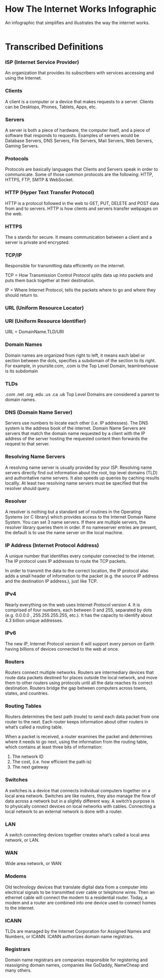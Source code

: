 # How The Internet Works Infographic
An infographic that simplifies and illustrates the way the internet works.

<img src="https://github.com/lionbytes/How-The-Internet-Works-Infographic/blob/master/graphics-only.png" alt="">

# Transcribed Definitions

### ISP (Internet Service Provider)
An organization that provides its subscribers with services accessing and using the Internet.

### Clients
A client is a computer or a device that makes requests to a server. Clients can be Desktops, Phones, Tablets, Apps, etc.

### Servers
A server is both a piece of hardware, the computer itself, and a piece of software that responds to requests. Examples of servers would be Database Servers, DNS Servers, File Servers, Mail Servers, Web Servers, Gaming Servers.

### Protocols
Protocols are basically languages that Clients and Servers speak in order to communicate. Some of those common protocols are the following: HTTP, HTTPS, FTP, SMTP & WebSocket.

### HTTP (Hyper Text Transfer Protocol)
HTTP is a protocol followed in the web to GET, PUT, DELETE and POST data from and to servers. HTTP is how clients and servers transfer webpages on the web.

### HTTPS
The s stands for secure. It means communication between a client and a server is private and encrypted.

### TCP/IP
Responsible for transmitting data efficiently on the internet.

TCP = How
Transmission Control Protocol splits data up into packets and puts them back together at their destination.

IP = Where
Internet Protocol, tells the packets where to go and where they should return to.

### URL (Uniform Resource Locator)
### URI (Uniform Resource Identifier)
URL  =  DomainName.TLD/URI

### Domain Names
Domain names are organized from right to left, it means each label or section between the dots, specifies a subdomain of the section to its right. For example, in yoursite.com, .com is the Top Level Domain, teamtreehouse is its subdomain

### TLDs
.com .net .org .edu .us .ca .uk
Top Level Domains are considered a parent to domain names.

### DNS (Domain Name Server)
Servers use numbers to locate each other (i.e. IP addresses). The DNS system is the address book of the internet. Domain Name Servers are servers that match the domain name requested by a client with the IP address of the server hosting the requested content then forwards the request to that server.

### Resolving Name Servers 
A resolving name server is usually provided by your ISP. Resolving name servers directly find out information about the root, top level domains (TLD) and authoritative name servers. It also speeds up queries by caching results locallly. At least two resolving name servers must be specified that the resolver should query. 

### Resolver 
A resolver is nothing but a standard set of routines in the Operating Systems (or C library) which provides access to the Internet Domain Name System. You can set 3 name servers. If there are multiple servers, the resolver library queries them in order. If no nameserver entries are present, the default is to use the name server on the local machine.

### IP Address (Internet Protocol Address)
A unique number that identifies every computer connected to the internet. The IP protocol uses IP addresses to route the TCP packets.

In order to transmit the data to the correct location, the IP protocol also adds a small header of information to the packet (e.g. the source IP address and the destination IP address.), just like TCP.

### IPv4
Nearly everything on the web uses Internet Protocol version 4. It is comprised of four numbers, each between 0 and 255, separated by dots (e.g. 0.0.0.0 , 255.255.255.255, etc.). It has the capacity to identify about 4.3 billion unique addresses.

### IPv6
The new IP, Internet Protocol version 6 will support every person on Earth having billions of devices connected to the web at once.

### Routers
Routers connect multiple networks. Routers are intermediary devices that route data packets destined for places outside the local network, and move them to other routers using protocols until all the data reaches its correct destination. Routers bridge the gap between computers across towns, states, and countries.

### Routing Tables
Routers determines the best path (route) to send each data packet from one router to the next. Each router keeps information about other routers in what’s called a routing table.

When a packet is received, a router examines the packet and determines where it needs to go next, using the information from the routing table, which contains at least three bits of information:
1. The network ID
2. The cost, (i.e. how efficient the path is)
3. The next gateway

### Switches
A switches is a device that connects individual computers together on a local area network. Switches are like routers, they also manage the flow of data across a network but in a slightly different way. A switch’s purpose is to physically connect devices on local networks with cables. Connecting a local network to an external network is done with a router.

### LAN
A switch connecting devices together creates what’s called a local area network, or LAN.

### WAN
Wide area network, or WAN

### Modems
Old technology devices that translate digital data from a computer into electrical signals to be transmitted over cable or telephone wires. Then an ethernet cable will connect the modem to a residential router. Today, a modem and a router are combined into one device used to connect homes to the internet.

### ICANN
TLDs are managed by the Internet Corporation for Assigned Names and Numbers, or ICANN. ICANN authorizes domain name registrars.

### Registrars
Domain name registrars are companies responsible for registering and reassigning domain names, companies like GoDaddy, NameCheap and many others.
